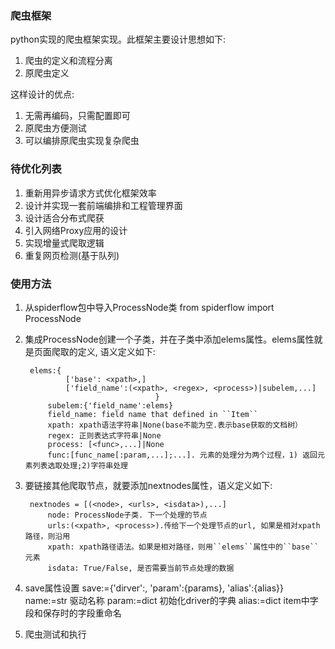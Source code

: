 ### 爬虫框架 
python实现的爬虫框架实现。此框架主要设计思想如下:

1. 爬虫的定义和流程分离
2. 原爬虫定义

这样设计的优点:
1. 无需再编码，只需配置即可
2. 原爬虫方便测试
3. 可以编排原爬虫实现复杂爬虫

### 待优化列表
1. 重新用异步请求方式优化框架效率
2. 设计并实现一套前端编排和工程管理界面
3. 设计适合分布式爬获
4. 引入网络Proxy应用的设计
5. 实现增量式爬取逻辑
6. 重复网页检测(基于队列)

### 使用方法
1. 从spiderflow包中导入ProcessNode类 
from spiderflow import ProcessNode

2. 集成ProcessNode创建一个子类，并在子类中添加elems属性。elems属性就是页面爬取的定义, 语义定义如下:

        elems:{
                ['base': <xpath>,]
                ['field_name':(<xpath>, <regex>, <process>)|subelem,...] 
                                    }
            subelem:{'field_name':elems}
            field_name: field name that defined in ``Item``
            xpath: xpath语法字符串|None(base不能为空.表示base获取的文档树）
            regex: 正则表达式字符串|None
            process: [<func>,...]|None
            func:[func_name[:param,...];...]. 元素的处理分为两个过程，1) 返回元素列表选取处理;2)字符串处理


3. 要链接其他爬取节点，就要添加nextnodes属性，语义定义如下:

        nextnodes = [(<node>, <urls>, <isdata>),...]
            node: ProcessNode子类. 下一个处理的节点
            urls:(<xpath>, <process>).传给下一个处理节点的url, 如果是相对xpath路径，则沿用
            xpath: xpath路径语法。如果是相对路径，则用``elems``属性中的``base``元素
            isdata: True/False, 是否需要当前节点处理的数据
            
4. save属性设置
       save:={'dirver':<name>, 'param':{params}, 'alias':{alias}}
            name:=str 驱动名称
            param:=dict 初始化driver的字典
            alias:=dict item中字段和保存时的字段重命名
            
            
 5. 爬虫测试和执行
